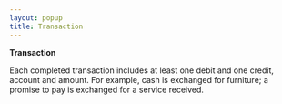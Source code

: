 ```yaml
---
layout: popup
title: Transaction
---
```



**Transaction**


Each completed transaction includes at least one debit and one credit, account and amount. For example, cash is exchanged for furniture; a promise to pay is exchanged for a service received.
